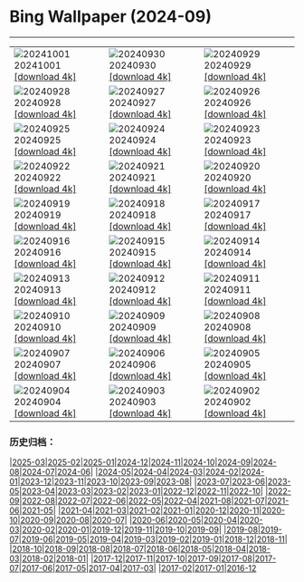# Bing Wallpaper (2024-09)
**************

<table><tr><td><img src="https://www.bing.com/th?id=OHR.WalrusNorway_EN-CA4061858184_1920x1080.jpg" alt="20241001"> 20241001 <a href="https://www.bing.com/th?id=OHR.WalrusNorway_EN-CA4061858184_UHD.jpg">[download 4k]</a></td><td><img src="https://www.bing.com/th?id=OHR.ConnecticutBridge_EN-CA8942855073_1920x1080.jpg" alt="20240930"> 20240930 <a href="https://www.bing.com/th?id=OHR.ConnecticutBridge_EN-CA8942855073_UHD.jpg">[download 4k]</a></td><td><img src="https://www.bing.com/th?id=OHR.FloridaSeashore_EN-CA2359430134_1920x1080.jpg" alt="20240929"> 20240929 <a href="https://www.bing.com/th?id=OHR.FloridaSeashore_EN-CA2359430134_UHD.jpg">[download 4k]</a></td></tr><tr><td><img src="https://www.bing.com/th?id=OHR.VeniceAerial_EN-CA1714828799_1920x1080.jpg" alt="20240928"> 20240928 <a href="https://www.bing.com/th?id=OHR.VeniceAerial_EN-CA1714828799_UHD.jpg">[download 4k]</a></td><td><img src="https://www.bing.com/th?id=OHR.LittleToucanet_EN-CA1208126136_1920x1080.jpg" alt="20240927"> 20240927 <a href="https://www.bing.com/th?id=OHR.LittleToucanet_EN-CA1208126136_UHD.jpg">[download 4k]</a></td><td><img src="https://www.bing.com/th?id=OHR.GiantSequoias_EN-CA0725943426_1920x1080.jpg" alt="20240926"> 20240926 <a href="https://www.bing.com/th?id=OHR.GiantSequoias_EN-CA0725943426_UHD.jpg">[download 4k]</a></td></tr><tr><td><img src="https://www.bing.com/th?id=OHR.SkaftafellWaterfall_EN-CA0508271608_1920x1080.jpg" alt="20240925"> 20240925 <a href="https://www.bing.com/th?id=OHR.SkaftafellWaterfall_EN-CA0508271608_UHD.jpg">[download 4k]</a></td><td><img src="https://www.bing.com/th?id=OHR.IcebergOtter_EN-CA0060532970_1920x1080.jpg" alt="20240924"> 20240924 <a href="https://www.bing.com/th?id=OHR.IcebergOtter_EN-CA0060532970_UHD.jpg">[download 4k]</a></td><td><img src="https://www.bing.com/th?id=OHR.AutumnCumbria_EN-CA9786205803_1920x1080.jpg" alt="20240923"> 20240923 <a href="https://www.bing.com/th?id=OHR.AutumnCumbria_EN-CA9786205803_UHD.jpg">[download 4k]</a></td></tr><tr><td><img src="https://www.bing.com/th?id=OHR.MunichBeerfest_EN-CA0865675708_1920x1080.jpg" alt="20240922"> 20240922 <a href="https://www.bing.com/th?id=OHR.MunichBeerfest_EN-CA0865675708_UHD.jpg">[download 4k]</a></td><td><img src="https://www.bing.com/th?id=OHR.OcracokeLight_EN-CA0008554628_1920x1080.jpg" alt="20240921"> 20240921 <a href="https://www.bing.com/th?id=OHR.OcracokeLight_EN-CA0008554628_UHD.jpg">[download 4k]</a></td><td><img src="https://www.bing.com/th?id=OHR.PiratePlayground_EN-CA5267288064_1920x1080.jpg" alt="20240920"> 20240920 <a href="https://www.bing.com/th?id=OHR.PiratePlayground_EN-CA5267288064_UHD.jpg">[download 4k]</a></td></tr><tr><td><img src="https://www.bing.com/th?id=OHR.GujoHachiman_EN-CA0510851106_1920x1080.jpg" alt="20240919"> 20240919 <a href="https://www.bing.com/th?id=OHR.GujoHachiman_EN-CA0510851106_UHD.jpg">[download 4k]</a></td><td><img src="https://www.bing.com/th?id=OHR.MidAutumnSingapore_EN-CA0460554285_1920x1080.jpg" alt="20240918"> 20240918 <a href="https://www.bing.com/th?id=OHR.MidAutumnSingapore_EN-CA0460554285_UHD.jpg">[download 4k]</a></td><td><img src="https://www.bing.com/th?id=OHR.SunriseWallabies_EN-CA0408938056_1920x1080.jpg" alt="20240917"> 20240917 <a href="https://www.bing.com/th?id=OHR.SunriseWallabies_EN-CA0408938056_UHD.jpg">[download 4k]</a></td></tr><tr><td><img src="https://www.bing.com/th?id=OHR.OuimetCanyon_EN-CA0342113199_1920x1080.jpg" alt="20240916"> 20240916 <a href="https://www.bing.com/th?id=OHR.OuimetCanyon_EN-CA0342113199_UHD.jpg">[download 4k]</a></td><td><img src="https://www.bing.com/th?id=OHR.RapaNuiSunrise_EN-CA0278736669_1920x1080.jpg" alt="20240915"> 20240915 <a href="https://www.bing.com/th?id=OHR.RapaNuiSunrise_EN-CA0278736669_UHD.jpg">[download 4k]</a></td><td><img src="https://www.bing.com/th?id=OHR.PointReyes_EN-CA0207843307_1920x1080.jpg" alt="20240914"> 20240914 <a href="https://www.bing.com/th?id=OHR.PointReyes_EN-CA0207843307_UHD.jpg">[download 4k]</a></td></tr><tr><td><img src="https://www.bing.com/th?id=OHR.DolphinReunion_EN-CA0142031840_1920x1080.jpg" alt="20240913"> 20240913 <a href="https://www.bing.com/th?id=OHR.DolphinReunion_EN-CA0142031840_UHD.jpg">[download 4k]</a></td><td><img src="https://www.bing.com/th?id=OHR.RedFoxMother_EN-CA4368684954_1920x1080.jpg" alt="20240912"> 20240912 <a href="https://www.bing.com/th?id=OHR.RedFoxMother_EN-CA4368684954_UHD.jpg">[download 4k]</a></td><td><img src="https://www.bing.com/th?id=OHR.BridgeLisbon_EN-CA9816290154_1920x1080.jpg" alt="20240911"> 20240911 <a href="https://www.bing.com/th?id=OHR.BridgeLisbon_EN-CA9816290154_UHD.jpg">[download 4k]</a></td></tr><tr><td><img src="https://www.bing.com/th?id=OHR.IguazuRainbow_EN-CA9747611398_1920x1080.jpg" alt="20240910"> 20240910 <a href="https://www.bing.com/th?id=OHR.IguazuRainbow_EN-CA9747611398_UHD.jpg">[download 4k]</a></td><td><img src="https://www.bing.com/th?id=OHR.StockholmLibrary_EN-CA2154287662_1920x1080.jpg" alt="20240909"> 20240909 <a href="https://www.bing.com/th?id=OHR.StockholmLibrary_EN-CA2154287662_UHD.jpg">[download 4k]</a></td><td><img src="https://www.bing.com/th?id=OHR.SantaCruzHummer_EN-CA9641643755_1920x1080.jpg" alt="20240908"> 20240908 <a href="https://www.bing.com/th?id=OHR.SantaCruzHummer_EN-CA9641643755_UHD.jpg">[download 4k]</a></td></tr><tr><td><img src="https://www.bing.com/th?id=OHR.GlenariffPark_EN-CA9582120244_1920x1080.jpg" alt="20240907"> 20240907 <a href="https://www.bing.com/th?id=OHR.GlenariffPark_EN-CA9582120244_UHD.jpg">[download 4k]</a></td><td><img src="https://www.bing.com/th?id=OHR.TIFF2024_EN-CA6309124110_1920x1080.jpg" alt="20240906"> 20240906 <a href="https://www.bing.com/th?id=OHR.TIFF2024_EN-CA6309124110_UHD.jpg">[download 4k]</a></td><td><img src="https://www.bing.com/th?id=OHR.DuskyOwls_EN-CA5479353295_1920x1080.jpg" alt="20240905"> 20240905 <a href="https://www.bing.com/th?id=OHR.DuskyOwls_EN-CA5479353295_UHD.jpg">[download 4k]</a></td></tr><tr><td><img src="https://www.bing.com/th?id=OHR.AlpineLakes_EN-CA4889089553_1920x1080.jpg" alt="20240904"> 20240904 <a href="https://www.bing.com/th?id=OHR.AlpineLakes_EN-CA4889089553_UHD.jpg">[download 4k]</a></td><td><img src="https://www.bing.com/th?id=OHR.ElbowRiver_EN-CA6581725556_1920x1080.jpg" alt="20240903"> 20240903 <a href="https://www.bing.com/th?id=OHR.ElbowRiver_EN-CA6581725556_UHD.jpg">[download 4k]</a></td><td><img src="https://www.bing.com/th?id=OHR.ThamesLondon_EN-CA7037142112_1920x1080.jpg" alt="20240902"> 20240902 <a href="https://www.bing.com/th?id=OHR.ThamesLondon_EN-CA7037142112_UHD.jpg">[download 4k]</a></td></tr></table>

### 历史归档：

|[2025-03](/../2025-03/2025-03.md)|[2025-02](/../2025-02/2025-02.md)|[2025-01](/../2025-01/2025-01.md)|[2024-12](/../2024-12/2024-12.md)|[2024-11](/../2024-11/2024-11.md)|[2024-10](/../2024-10/2024-10.md)|[2024-09](/2024-09.md)|[2024-08](/../2024-08/2024-08.md)|[2024-07](/../2024-07/2024-07.md)|[2024-06](/../2024-06/2024-06.md)|
|[2024-05](/../2024-05/2024-05.md)|[2024-04](/../2024-04/2024-04.md)|[2024-03](/../2024-03/2024-03.md)|[2024-02](/../2024-02/2024-02.md)|[2024-01](/../2024-01/2024-01.md)|[2023-12](/../2023-12/2023-12.md)|[2023-11](/../2023-11/2023-11.md)|[2023-10](/../2023-10/2023-10.md)|[2023-09](/../2023-09/2023-09.md)|[2023-08](/../2023-08/2023-08.md)|
|[2023-07](/../2023-07/2023-07.md)|[2023-06](/../2023-06/2023-06.md)|[2023-05](/../2023-05/2023-05.md)|[2023-04](/../2023-04/2023-04.md)|[2023-03](/../2023-03/2023-03.md)|[2023-02](/../2023-02/2023-02.md)|[2023-01](/../2023-01/2023-01.md)|[2022-12](/../2022-12/2022-12.md)|[2022-11](/../2022-11/2022-11.md)|[2022-10](/../2022-10/2022-10.md)|
|[2022-09](/../2022-09/2022-09.md)|[2022-08](/../2022-08/2022-08.md)|[2022-07](/../2022-07/2022-07.md)|[2022-06](/../2022-06/2022-06.md)|[2022-05](/../2022-05/2022-05.md)|[2022-04](/../2022-04/2022-04.md)|[2021-08](/../2021-08/2021-08.md)|[2021-07](/../2021-07/2021-07.md)|[2021-06](/../2021-06/2021-06.md)|[2021-05](/../2021-05/2021-05.md)|
|[2021-04](/../2021-04/2021-04.md)|[2021-03](/../2021-03/2021-03.md)|[2021-02](/../2021-02/2021-02.md)|[2021-01](/../2021-01/2021-01.md)|[2020-12](/../2020-12/2020-12.md)|[2020-11](/../2020-11/2020-11.md)|[2020-10](/../2020-10/2020-10.md)|[2020-09](/../2020-09/2020-09.md)|[2020-08](/../2020-08/2020-08.md)|[2020-07](/../2020-07/2020-07.md)|
|[2020-06](/../2020-06/2020-06.md)|[2020-05](/../2020-05/2020-05.md)|[2020-04](/../2020-04/2020-04.md)|[2020-03](/../2020-03/2020-03.md)|[2020-02](/../2020-02/2020-02.md)|[2020-01](/../2020-01/2020-01.md)|[2019-12](/../2019-12/2019-12.md)|[2019-11](/../2019-11/2019-11.md)|[2019-10](/../2019-10/2019-10.md)|[2019-09](/../2019-09/2019-09.md)|
|[2019-08](/../2019-08/2019-08.md)|[2019-07](/../2019-07/2019-07.md)|[2019-06](/../2019-06/2019-06.md)|[2019-05](/../2019-05/2019-05.md)|[2019-04](/../2019-04/2019-04.md)|[2019-03](/../2019-03/2019-03.md)|[2019-02](/../2019-02/2019-02.md)|[2019-01](/../2019-01/2019-01.md)|[2018-12](/../2018-12/2018-12.md)|[2018-11](/../2018-11/2018-11.md)|
|[2018-10](/../2018-10/2018-10.md)|[2018-09](/../2018-09/2018-09.md)|[2018-08](/../2018-08/2018-08.md)|[2018-07](/../2018-07/2018-07.md)|[2018-06](/../2018-06/2018-06.md)|[2018-05](/../2018-05/2018-05.md)|[2018-04](/../2018-04/2018-04.md)|[2018-03](/../2018-03/2018-03.md)|[2018-02](/../2018-02/2018-02.md)|[2018-01](/../2018-01/2018-01.md)|
|[2017-12](/../2017-12/2017-12.md)|[2017-11](/../2017-11/2017-11.md)|[2017-10](/../2017-10/2017-10.md)|[2017-09](/../2017-09/2017-09.md)|[2017-08](/../2017-08/2017-08.md)|[2017-07](/../2017-07/2017-07.md)|[2017-06](/../2017-06/2017-06.md)|[2017-05](/../2017-05/2017-05.md)|[2017-04](/../2017-04/2017-04.md)|[2017-03](/../2017-03/2017-03.md)|
|[2017-02](/../2017-02/2017-02.md)|[2017-01](/../2017-01/2017-01.md)|[2016-12](/../2016-12/2016-12.md)